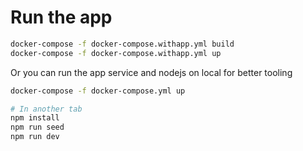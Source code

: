 # Run the app

```bash
docker-compose -f docker-compose.withapp.yml build
docker-compose -f docker-compose.withapp.yml up
```

Or you can run the app service and nodejs on local for better tooling

```bash
docker-compose -f docker-compose.yml up

# In another tab
npm install
npm run seed
npm run dev
```
